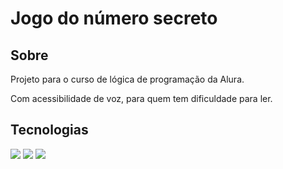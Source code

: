 <h1>Jogo do número secreto</h1>

<h2>Sobre</h2>
<p>Projeto para o curso de lógica de programação da Alura.</p>
<p>Com acessibilidade de voz, para quem tem dificuldade para ler.</p>

## Tecnologias
<div>
  <img src="https://img.shields.io/badge/HTML-239120?style=for-the-badge&logo=html5&logoColor=white">
  <img src="https://img.shields.io/badge/CSS-239120?&style=for-the-badge&logo=css3&logoColor=white">
  <img src="https://img.shields.io/badge/JavaScript-F7DF1E?style=for-the-badge&logo=javascript&logoColor=black">
</div>
